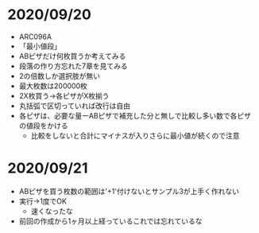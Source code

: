 
# 2020/09/20
* ARC096A
* 「最小値段」
* ABピザだけ何枚買うか考えてみる
* 段落の作り方忘れた7章を見てみる
* 2の倍数しか選択肢が無い
* 最大枚数は200000枚
* 2X枚買う->各ピザがX枚揃う
* 丸括弧で区切っていれば改行は自由
* 各ピザは、必要な量ーABピザで補充した分と無しで比較し多い数で各ピザの値段をかける
    * 比較をしないと合計にマイナスが入りさらに最小値が続くので注意
# 2020/09/21
* ABピザを買う枚数の範囲は'+1'付けないとサンプル3が上手く作れない
* 実行->1度でOK
    * 速くなったな
* 前回の作成から1ヶ月以上経っているこれでは忘れているな
